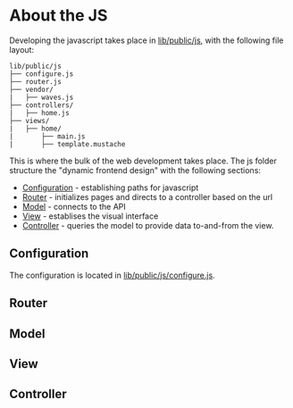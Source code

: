 About the JS
=============


Developing the javascript takes place in [lib/public/js](../lib/public/js), with the following file layout:

```
lib/public/js
├── configure.js
├── router.js
├── vendor/
|   ├── waves.js
├── controllers/
|   ├── home.js
├── views/
|   ├── home/
|       ├── main.js
|       ├── template.mustache
```

This is where the bulk of the web development takes place. The js folder structure the "dynamic frontend design" with the following sections:

* [Configuration](#configuration) - establishing paths for javascript
* [Router](#router) - initializes pages and directs to a controller based on the url
* [Model](#model) - connects to the API
* [View](#view) - establises the visual interface
* [Controller](#controller) - queries the model to provide data to-and-from the view.

## Configuration

The configuration is located in [lib/public/js/configure.js](../lib/public/js/configure.js).

## Router

## Model

## View

## Controller


